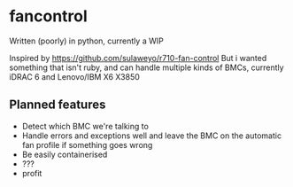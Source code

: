 # fancontrol
Written (poorly) in python, currently a WIP

Inspired by https://github.com/sulaweyo/r710-fan-control
But i wanted something that isn't ruby, and can handle multiple kinds of BMCs, currently iDRAC 6 and Lenovo/IBM X6 X3850

## Planned features
* Detect which BMC we're talking to
* Handle errors and exceptions well and leave the BMC on the automatic fan profile if something goes wrong
* Be easily containerised
* ???
* profit
